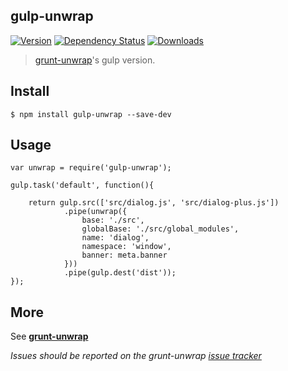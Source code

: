 gulp-unwrap
-------------

[![Version][version]](https://npmjs.org/package/gulp-unwrap)
[![Dependency Status][deps]](https://david-dm.org/lichunqiang/gulp-unwrap)
[![Downloads][downloads]](https://npmjs.org/package/gulp-unwrap)

> [grunt-unwrap](https://github.com/aui/grunt-unwrap)'s gulp version.

## Install

```
$ npm install gulp-unwrap --save-dev
```

## Usage

```
var unwrap = require('gulp-unwrap');

gulp.task('default', function(){

	return gulp.src(['src/dialog.js', 'src/dialog-plus.js'])
			.pipe(unwrap({
				base: './src',
                globalBase: './src/global_modules',
                name: 'dialog',
                namespace: 'window',
                banner: meta.banner		
			}))
			.pipe(gulp.dest('dist'));
});
```

## More

See [__grunt-unwrap__](https://github.com/aui/grunt-unwrap)

_Issues should be reported on the grunt-unwrap [issue tracker](https://github.com/aui/grunt-unwrap/issues)_

[version]: http://img.shields.io/npm/v/gulp-unwrap.svg?style=flat
[deps]: http://img.shields.io/david/lichunqiang/gulp-unwrap.svg?style=flat
[downloads]: http://img.shields.io/npm/dm/gulp-unwrap.svg?style=flat